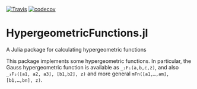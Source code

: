 [![Travis](https://travis-ci.org/JuliaMath/HypergeometricFunctions.jl.svg?branch=master)](https://travis-ci.org/JuliaMath/HypergeometricFunctions.jl)
[![codecov](https://codecov.io/gh/JuliaMath/HypergeometricFunctions.jl/branch/master/graph/badge.svg)](https://codecov.io/gh/JuliaMath/HypergeometricFunctions.jl)


# HypergeometricFunctions.jl
A Julia package for calculating hypergeometric functions

This package implements some hypergeometric functions. In particular, the Gauss hypergeometric function is available as `_₂F₁(a,b,c,z)`, and also `_₃F₂([a1, a2, a3], [b1,b2], z)` and more general `mFn([a1,…,am], [b1,…,bn], z)`.
